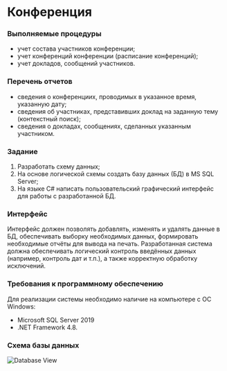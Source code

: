 # Конференция
### Выполняемые процедуры
- учет состава участников конференции;
- учет конференций конференции (расписание конференций);
- учет докладов, сообщений участников.
### Перечень отчетов
- сведения о конференциих, проводимых в указанное время, указанную дату;
- сведения об участниках, представивших доклад на заданную тему (контекстный поиск);
- сведения о докладах, сообщениях, сделанных указанным участником.
### Задание
1.	Разработать схему данных;
2.	На основе логической схемы создать базу данных (БД) в MS SQL Server;
3.	На языке C# написать пользовательский графический интерфейс для работы с разработанной БД.
### Интерфейс
Интерфейс должен позволять добавлять, изменять и удалять данные в БД, обеспечивать выборку необходимых данных, формировать необходимые отчёты для вывода на печать. Разработанная система должна обеспечивать логический контроль введённых данных (например, контроль дат и т.п.), а также корректную обработку исключений.
### Требования к программному обеспечению
Для реализации системы необходимо наличие на компьютере с ОС Windows:
- Microsoft SQL Server 2019
- .NET Framework 4.8.
### Схема базы данных
![Database View](https://drive.google.com/uc?export=view&id=1Z3JC_vDHgFJZKT_SOgNP1LsITfWv9uWx)
